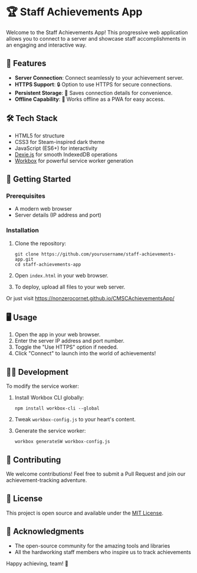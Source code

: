 # 🏆 Staff Achievements App

Welcome to the Staff Achievements App! This progressive web application allows you to connect to a server and showcase staff accomplishments in an engaging and interactive way.

## 🌟 Features

- **Server Connection**: Connect seamlessly to your achievement server.
- **HTTPS Support**: 🔒 Option to use HTTPS for secure connections.
- **Persistent Storage**: 💾 Saves connection details for convenience.
- **Offline Capability**: 🔌 Works offline as a PWA for easy access.

## 🛠 Tech Stack

- HTML5 for structure
- CSS3 for Steam-inspired dark theme
- JavaScript (ES6+) for interactivity
- [Dexie.js](https://dexie.org/) for smooth IndexedDB operations
- [Workbox](https://developers.google.com/web/tools/workbox) for powerful service worker generation

## 🚀 Getting Started

### Prerequisites

- A modern web browser
- Server details (IP address and port)

### Installation

1. Clone the repository:

   ```
   git clone https://github.com/yourusername/staff-achievements-app.git
   cd staff-achievements-app
   ```

2. Open `index.html` in your web browser.

3. To deploy, upload all files to your web server.

Or just visit https://nonzerocornet.github.io/CMSCAchievementsApp/

## 🖥 Usage

1. Open the app in your web browser.
2. Enter the server IP address and port number.
3. Toggle the "Use HTTPS" option if needed.
4. Click "Connect" to launch into the world of achievements!

## 👩‍💻 Development

To modify the service worker:

1. Install Workbox CLI globally:

   ```
   npm install workbox-cli --global
   ```

2. Tweak `workbox-config.js` to your heart's content.

3. Generate the service worker:

   ```
   workbox generateSW workbox-config.js
   ```

## 🤝 Contributing

We welcome contributions! Feel free to submit a Pull Request and join our achievement-tracking adventure.

## 📄 License

This project is open source and available under the [MIT License](LICENSE).

## 🙏 Acknowledgments

- The open-source community for the amazing tools and libraries
- All the hardworking staff members who inspire us to track achievements

Happy achieving, team! 🌟
